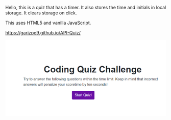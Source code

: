 Hello, this is a quiz that has a timer. It also stores the time and initials in local storage. It clears storage on click.

This uses HTML5 and vanilla JavaScript.

https://garizpe9.github.io/API-Quiz/


<img src=https://github.com/garizpe9/API-Quiz/blob/master/Capture.PNG>
